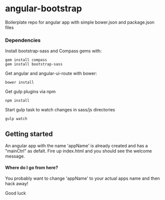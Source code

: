 angular-bootstrap
=================

Boilerplate repo for angular app with simple bower.json and package.json files

### Dependencies ###

Install bootstrap-sass and Compass gems with:

    gem install compass
    gem install bootstrap-sass

Get angular and angular-ui-route with bower:

    bower install

Get gulp plugins via npm

    npm install

Start gulp task to watch changes in sass/js directories

    gulp watch
    
## Getting started ##

An angular app with the name 'appName' is already created and has a "mainCtrl" as defalt. 
Fire up index.html and you should see the welcome message.

#### Where do I go from here?

You probably want to change 'appName' to your actual apps name and then hack away!

Good luck
